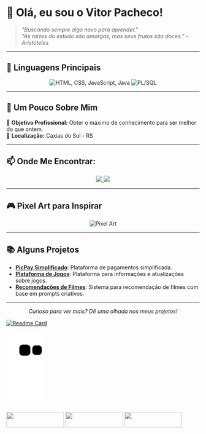 # 👋 Olá, eu sou o Vitor Pacheco!

> _"Buscando sempre algo novo para aprender."_  
> _"As raízes do estudo são amargas, mas seus frutos são doces." - Aristóteles_

---

## 🚀 Linguagens Principais

<div align="center">
  <img src="https://skillicons.dev/icons?i=html,css,js,java" alt="HTML, CSS, JavaScript, Java" width="120" />
  <img src="https://img.shields.io/badge/PL/SQL-4479A1?style=for-the-badge&logo=oracle&logoColor=white" alt="PL/SQL" width="120" />
</div>

---

## 🌌 Um Pouco Sobre Mim

🎯 **Objetivo Profissional:** Obter o máximo de conhecimento para ser melhor do que ontem.  
📍 **Localização:** Caxias do Sul - RS  

---

## 📫 Onde Me Encontrar:

<div align="center">
  <a href="https://www.linkedin.com/in/vitorpacheco-dev/" target="_blank">
    <img src="https://img.shields.io/badge/LinkedIn-0077B5?style=for-the-badge&logo=linkedin&logoColor=white" width="150" />
  </a>
  <a href="mailto:pachecovitor1210@gmail.com" target="_blank">
    <img src="https://img.shields.io/badge/Gmail-D14836?style=for-the-badge&logo=gmail&logoColor=white" width="150" />
  </a>
</div>

---

## 🎮 Pixel Art para Inspirar

<div align="center">
  <img src="https://i.pinimg.com/originals/8c/53/6c/8c536c83c36f98a642b3e1db9ef5ef14.gif" width="80%" alt="Pixel Art" />
</div>

---

## 📚 Alguns Projetos

- [**PicPay Simplificado**](link-do-repositorio): Plataforma de pagamentos simplificada.
- [**Plataforma de Jogos**](link-do-repositorio): Plataforma para informações e atualizações sobre jogos.
- [**Recomendações de Filmes**](link-do-repositorio): Sistema para recomendação de filmes com base em prompts criativos.

---

<div align="center">
  <i>Curioso para ver mais? Dê uma olhada nos meus projetos!</i>
</div>


[![Readme Card](https://github-readme-stats.vercel.app/api/pin/?username=vitorpachecoo&repo=seu-repositorio&theme=radical)](https://github.com/vitorpachecoo/InvestX)

  
![Snake animation](https://github.com/vitorpachecoo/vitorpachecoo/blob/output/github-contribution-grid-snake.svg)
  
<div>
  <a href="https://instagram.com/xvitorp" target="_blank"><img width="150px" height="40px" src="https://img.shields.io/badge/-Instagram-%23E4405F?style=for-the-badge&logo=instagram&logoColor=white" target="_blank"></a>
  <a href = "mailto:pachecovitor090@gmail.com"><img width="150px" height="40px" src="https://img.shields.io/badge/Gmail-D14836?style=for-the-badge&logo=gmail&logoColor=white" target="_blank"></a>
  <a href= "https://www.linkedin.com/in/vitor-pacheco-3666b61ba" target="_blank"><img width="150px" height="40px" src="https://img.shields.io/badge/-LinkedIn-%230077B5?style=for-the-badge&logo=linkedin&logoColor=white" target="_blank"></a>
  <a href ="src="https://assets.pinterest.com/ext/embed.html?id=8444318040395216" height="277" width="236" frameborder="0" scrolling="no">
</div>
                                                                                                                                         

